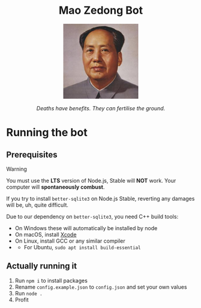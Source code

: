 
<h1 style="text-align: center;">Mao Zedong Bot</h1>
<p align="center">
  <img src="https://github.com/MaoZedong-Bot/Mao/blob/main/images/maozedong.jpg?raw=true" alt="A portrait of Mao Zedong" style="width:200px;"/>
</p>

<p align="center"><i>Deaths have benefits. They can fertilise the ground.</i></p>

# Running the bot
## Prerequisites
> [!WARNING]  
> You must use the **LTS** version of Node.js, Stable will **NOT** work. Your computer will **spontaneously combust**.
> 
> If you try to install `better-sqlite3` on Node.js Stable, reverting any damages will be, uh, quite difficult.

Due to our dependency on `better-sqlite3`, you need C++ build tools:
* On Windows these will automatically be installed by node
* On macOS, install [Xcode](https://developer.apple.com/xcode/)
* On Linux, install GCC or any similar compiler
* * For Ubuntu, `sudo apt install build-essential`
 
## Actually running it
1. Run `npm i` to install packages 
2. Rename `config.example.json` to `config.json` and set your own values
3. Run `node .`
4. Profit
